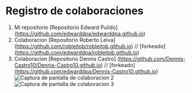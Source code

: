 # Registro de colaboraciones

1. Mi repositorio  [Repositorio Edward Pulido] (https://github.com/edwarddpa/edwarddpa.github.io)
2. Colaboracion [Repositorio Roberto Leiva] (https://github.com/robleitob/robleitob.github.io) // [forkeado] (https://github.com/edwarddpa/robleitob.github.io)
3. Colaboracion [Repositorio Dennis Castro] (https://github.com/Dennis-Castro10/Dennis-Castro10.github.io) // [forkeado] (https://github.com/edwarddpa/Dennis-Castro10.github.io)
![Captura de pantalla de colaboracion 2](https://github.com/user-attachments/assets/5ca30402-388e-421c-8e22-002f46374c0e)
![Captura de pantalla de colaboracion 3](https://github.com/user-attachments/assets/85766df9-08ae-4951-ad75-282ba874120f)

